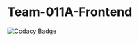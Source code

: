 # Team-011A-Frontend

[![Codacy Badge](https://api.codacy.com/project/badge/Grade/7a4fc6ad442846f3b887754fa024457d)](https://app.codacy.com/gh/BuildForSDGCohort2/Team-011A-Frontend?utm_source=github.com&utm_medium=referral&utm_content=BuildForSDGCohort2/Team-011A-Frontend&utm_campaign=Badge_Grade_Settings)